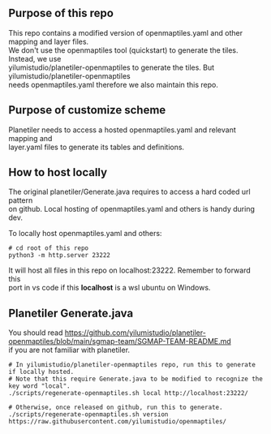 ## Purpose of this repo
This repo contains a modified version of openmaptiles.yaml and other mapping and layer files.  
We don't use the openmaptiles tool (quickstart) to generate the tiles. Instead, we use  
yilumistudio/planetiler-openmaptiles to generate the tiles. But yilumistudio/planetiler-openmaptiles  
needs openmaptiles.yaml therefore we also maintain this repo.

## Purpose of customize scheme
Planetiler needs to access a hosted openmaptiles.yaml and relevant mapping and  
layer.yaml files to generate its tables and definitions.

## How to host locally
The original planetiler/Generate.java requires to access a hard coded url pattern  
on github. Local hosting of openmaptiles.yaml and others is handy during dev.  

To locally host openmaptiles.yaml and others:
```
# cd root of this repo
python3 -m http.server 23222
```

It will host all files in this repo on localhost:23222. Remember to forward this  
port in vs code if this **localhost** is a wsl ubuntu on Windows.

## Planetiler Generate.java
You should read https://github.com/yilumistudio/planetiler-openmaptiles/blob/main/sgmap-team/SGMAP-TEAM-README.md  
if you are not familiar with planetiler.

```
# In yilumistudio/planetiler-openmaptiles repo, run this to generate if locally hosted. 
# Note that this require Generate.java to be modified to recognize the key word "local".
./scripts/regenerate-openmaptiles.sh local http://localhost:23222/

# Otherwise, once released on github, run this to generate.
./scripts/regenerate-openmaptiles.sh version https://raw.githubusercontent.com/yilumistudio/openmaptiles/
```